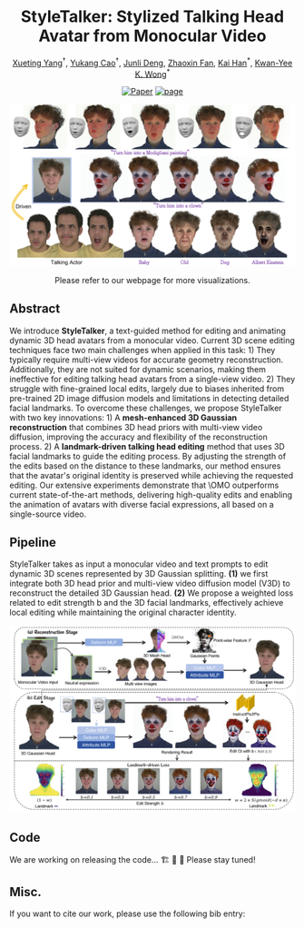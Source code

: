 <div align="center">

# StyleTalker: Stylized Talking Head Avatar from Monocular Video
  
<a href="https://github.com/yxt7979">Xueting Yang</a><sup>†</sup>,
<a href="https://yukangcao.github.io/">Yukang Cao</a><sup>†</sup>,
<a href="">Junli Deng</a>,
<a href="https://zhaoxinf.github.io/">Zhaoxin Fan</a>,
<a href="https://www.kaihan.org/">Kai Han</a><sup>\*</sup>,
<a href="https://i.cs.hku.hk/~kykwong/">Kwan-Yee K. Wong</a><sup>\*</sup>


[![Paper](http://img.shields.io/badge/Paper-arxiv.svg)](https://github.com/yxt7979/Style-Talker)
<a href=" https://yxt7979.github.io/Style-Talker"><img alt="page" src="https://img.shields.io/badge/Webpage-0054a6?logo=Google%20chrome&logoColor=white"></a>

<img src="./docs/static/first_paper.png">
  
Please refer to our webpage for more visualizations.
</div>

## Abstract
We introduce **StyleTalker**, a text-guided method for editing and animating dynamic 3D head avatars from a monocular video. Current 3D scene editing techniques face two main challenges when applied in this task:
    1) They typically require multi-view videos for accurate geometry reconstruction. Additionally, they are not suited for dynamic scenarios, making them ineffective for editing talking head avatars from a single-view video.
    2) They struggle with fine-grained local edits, largely due to biases inherited from pre-trained 2D image diffusion models and limitations in detecting detailed facial landmarks.
    To overcome these challenges, we propose StyleTalker with two key innovations:
    1) A **mesh-enhanced 3D Gaussian reconstruction** that combines 3D head priors with multi-view video diffusion, improving the accuracy and flexibility of the reconstruction process.
    2) A **landmark-driven talking head editing** method that uses 3D facial landmarks to guide the editing process. By adjusting the strength of the edits based on the distance to these landmarks, our method ensures that the avatar's original identity is preserved while achieving the requested editing.
    Our extensive experiments demonstrate that \OMO outperforms current state-of-the-art methods, delivering high-quality edits and enabling the animation of avatars with diverse facial expressions, all based on a single-source video.
## Pipeline
StyleTalker takes as input a monocular video and text prompts to edit dynamic 3D scenes represented by 3D Gaussian splitting. **(1)** we first integrate both 3D head prior and multi-view video diffusion model (V3D) to reconstruct the detailed 3D Gaussian head. **(2)** We propose a weighted loss related to edit strength b and the 3D facial landmarks, effectively achieve local editing while maintaining the original character identity.

<img src="./docs/static/StyleTalker-pipeline.png">

## Code
We are working on releasing the code... 🏗️ 🚧 🔨 Please stay tuned!

## Misc.
If you want to cite our work, please use the following bib entry:
```

```
